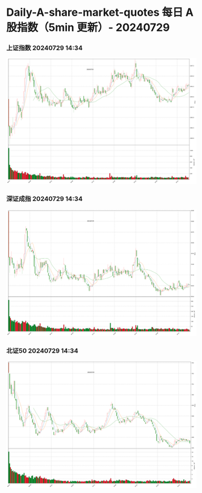 
# Daily-A-share-market-quotes 每日 A 股指数（5min 更新）- 20240729

### 上证指数 20240729 14:34
![](./fig/2024/7/20240729-sh000001.png)

### 深证成指 20240729 14:34
![](./fig/2024/7/20240729-sz399001.png)

### 北证50 20240729 14:34
![](./fig/2024/7/20240729-bj899050.png)
